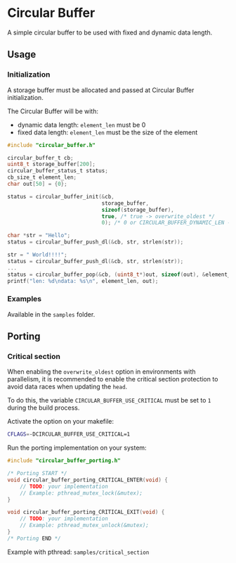 # Circular Buffer

A simple circular buffer to be used with fixed and dynamic data length.

## Usage

### Initialization

A storage buffer must be allocated and passed at Circular Buffer initialization.

The Circular Buffer will be with:
* dynamic data length: `element_len` must be 0
* fixed data length: `element_len` must be the size of the element

```c
#include "circular_buffer.h"

circular_buffer_t cb;
uint8_t storage_buffer[200];
circular_buffer_status_t status;
cb_size_t element_len;
char out[50] = {0};

status = circular_buffer_init(&cb,
                              storage_buffer,
                              sizeof(storage_buffer),
                              true, /* true -> overwrite_oldest */
                              0); /* 0 or CIRCULAR_BUFFER_DYNAMIC_LEN -> element_len (dynamic length) */

char *str = "Hello";
status = circular_buffer_push_dl(&cb, str, strlen(str));

str = " World!!!!";
status = circular_buffer_push_dl(&cb, str, strlen(str));
...
status = circular_buffer_pop(&cb, (uint8_t*)out, sizeof(out), &element_len);
printf("len: %d\ndata: %s\n", element_len, out);

```

### Examples
Available in the `samples` folder.

## Porting

### Critical section

When enabling the `overwrite_oldest` option in environments with parallelism, it is recommended to enable the critical section protection to avoid data races when updating the `head`.

To do this, the variable `CIRCULAR_BUFFER_USE_CRITICAL` must be set to `1` during the build process.

Activate the option on your makefile:
```bash
CFLAGS=-DCIRCULAR_BUFFER_USE_CRITICAL=1
```

Run the porting implementation on your system:
```c
#include "circular_buffer_porting.h"

/* Porting START */
void circular_buffer_porting_CRITICAL_ENTER(void) {
    // TODO: your implementation
    // Example: pthread_mutex_lock(&mutex);
}

void circular_buffer_porting_CRITICAL_EXIT(void) {
    // TODO: your implementation
    // Example: pthread_mutex_unlock(&mutex);
}
/* Porting END */
```

Example with pthread: `samples/critical_section`